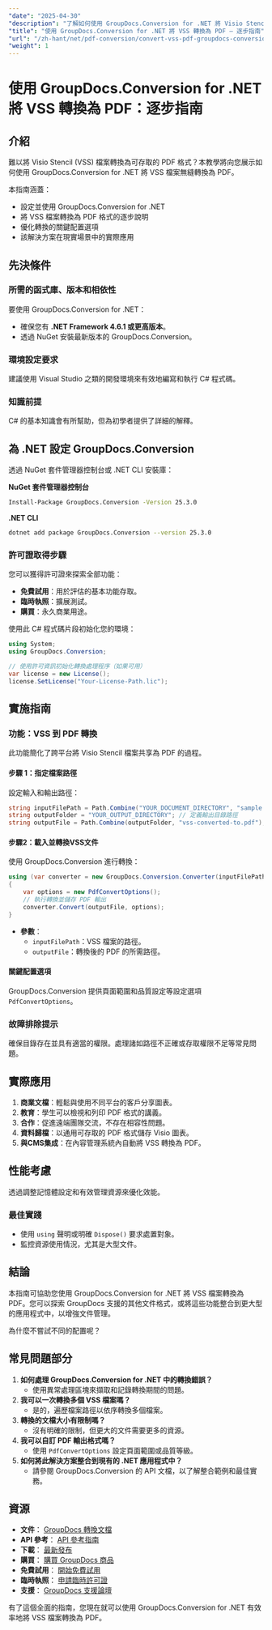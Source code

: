 ```yaml
---
"date": "2025-04-30"
"description": "了解如何使用 GroupDocs.Conversion for .NET 將 Visio Stencil (VSS) 檔案轉換為 PDF。遵循這份全面的指南，輕鬆有效率地完成文件轉換。"
"title": "使用 GroupDocs.Conversion for .NET 將 VSS 轉換為 PDF — 逐步指南"
"url": "/zh-hant/net/pdf-conversion/convert-vss-pdf-groupdocs-conversion-net/"
"weight": 1
---
```


# 使用 GroupDocs.Conversion for .NET 將 VSS 轉換為 PDF：逐步指南

## 介紹

難以將 Visio Stencil (VSS) 檔案轉換為可存取的 PDF 格式？本教學將向您展示如何使用 GroupDocs.Conversion for .NET 將 VSS 檔案無縫轉換為 PDF。

本指南涵蓋：
- 設定並使用 GroupDocs.Conversion for .NET
- 將 VSS 檔案轉換為 PDF 格式的逐步說明
- 優化轉換的關鍵配置選項
- 該解決方案在現實場景中的實際應用

## 先決條件

### 所需的函式庫、版本和相依性
要使用 GroupDocs.Conversion for .NET：
- 確保您有 **.NET Framework 4.6.1 或更高版本**。
- 透過 NuGet 安裝最新版本的 GroupDocs.Conversion。

### 環境設定要求
建議使用 Visual Studio 之類的開發環境來有效地編寫和執行 C# 程式碼。

### 知識前提
C# 的基本知識會有所幫助，但為初學者提供了詳細的解釋。

## 為 .NET 設定 GroupDocs.Conversion

透過 NuGet 套件管理器控制台或 .NET CLI 安裝庫：

**NuGet 套件管理器控制台**
```bash
Install-Package GroupDocs.Conversion -Version 25.3.0
```

**.NET CLI**
```bash
dotnet add package GroupDocs.Conversion --version 25.3.0
```

### 許可證取得步驟
您可以獲得許可證來探索全部功能：
- **免費試用**：用於評估的基本功能存取。
- **臨時執照**：擴展測試。
- **購買**：永久商業用途。

使用此 C# 程式碼片段初始化您的環境：
```csharp
using System;
using GroupDocs.Conversion;

// 使用許可資訊初始化轉換處理程序（如果可用）
var license = new License();
license.SetLicense("Your-License-Path.lic");
```

## 實施指南

### 功能：VSS 到 PDF 轉換
此功能簡化了跨平台將 Visio Stencil 檔案共享為 PDF 的過程。

#### 步驟 1：指定檔案路徑
設定輸入和輸出路徑：
```csharp
string inputFilePath = Path.Combine("YOUR_DOCUMENT_DIRECTORY", "sample.vss"); // 將“sample.vss”替換為您的檔案名
string outputFolder = "YOUR_OUTPUT_DIRECTORY"; // 定義輸出目錄路徑
string outputFile = Path.Combine(outputFolder, "vss-converted-to.pdf");
```

#### 步驟2：載入並轉換VSS文件
使用 GroupDocs.Conversion 進行轉換：
```csharp
using (var converter = new GroupDocs.Conversion.Converter(inputFilePath))
{
    var options = new PdfConvertOptions();
    // 執行轉換並儲存 PDF 輸出
    converter.Convert(outputFile, options);
}
```
- **參數**：
  - `inputFilePath`：VSS 檔案的路徑。
  - `outputFile`：轉換後的 PDF 的所需路徑。

#### 關鍵配置選項
GroupDocs.Conversion 提供頁面範圍和品質設定等設定選項 `PdfConvertOptions`。

### 故障排除提示
確保目錄存在並具有適當的權限。處理諸如路徑不正確或存取權限不足等常見問題。

## 實際應用
1. **商業文檔**：輕鬆與使用不同平台的客戶分享圖表。
2. **教育**：學生可以檢視和列印 PDF 格式的講義。
3. **合作**：促進遠端團隊交流，不存在相容性問題。
4. **資料歸檔**：以通用可存取的 PDF 格式儲存 Visio 圖表。
5. **與CMS集成**：在內容管理系統內自動將 VSS 轉換為 PDF。

## 性能考慮
透過調整記憶體設定和有效管理資源來優化效能。

### 最佳實踐
- 使用 `using` 聲明或明確 `Dispose()` 要求處置對象。
- 監控資源使用情況，尤其是大型文件。

## 結論
本指南可協助您使用 GroupDocs.Conversion for .NET 將 VSS 檔案轉換為 PDF。您可以探索 GroupDocs 支援的其他文件格式，或將這些功能整合到更大型的應用程式中，以增強文件管理。

為什麼不嘗試不同的配置呢？

## 常見問題部分
1. **如何處理 GroupDocs.Conversion for .NET 中的轉換錯誤？**
   - 使用異常處理區塊來擷取和記錄轉換期間的問題。
2. **我可以一次轉換多個 VSS 檔案嗎？**
   - 是的，遍歷檔案路徑以依序轉換多個檔案。
3. **轉換的文檔大小有限制嗎？**
   - 沒有明確的限制，但更大的文件需要更多的資源。
4. **我可以自訂 PDF 輸出格式嗎？**
   - 使用 `PdfConvertOptions` 設定頁面範圍或品質等級。
5. **如何將此解決方案整合到現有的 .NET 應用程式中？**
   - 請參閱 GroupDocs.Conversion 的 API 文檔，以了解整合範例和最佳實務。

## 資源
- **文件**： [GroupDocs 轉換文檔](https://docs.groupdocs.com/conversion/net/)
- **API 參考**： [API 參考指南](https://reference.groupdocs.com/conversion/net/)
- **下載**： [最新發布](https://releases.groupdocs.com/conversion/net/)
- **購買**： [購買 GroupDocs 商品](https://purchase.groupdocs.com/buy)
- **免費試用**： [開始免費試用](https://releases.groupdocs.com/conversion/net/)
- **臨時執照**： [申請臨時許可證](https://purchase.groupdocs.com/temporary-license/)
- **支援**： [GroupDocs 支援論壇](https://forum.groupdocs.com/c/conversion/10)

有了這個全面的指南，您現在就可以使用 GroupDocs.Conversion for .NET 有效率地將 VSS 檔案轉換為 PDF。